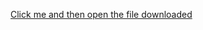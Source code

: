 <a href="https://github.com/CodePearly/Java-Command-Executor/releases/download/v1.0/CommandExecutorGUI.jar">Click me and then open the file downloaded</a>
